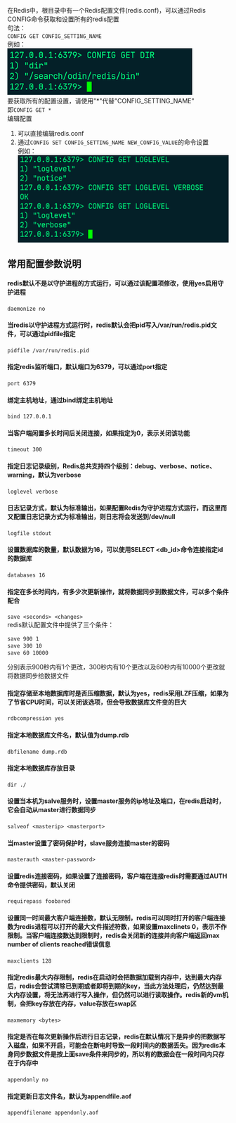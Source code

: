 在Redis中，根目录中有一个Redis配置文件(redis.conf)，可以通过Redis CONFIG命令获取和设置所有的redis配置  
句法：  
`CONFIG GET CONFIG_SETTING_NAME`  
例如：  
![title](https://raw.githubusercontent.com/liujinxi931204/image/master/gitnote/2020/09/07/1599464279736-1599464279819.png)  
要获取所有的配置设置，请使用"*"代替"CONFIG_SETTING_NAME"  
即`CONFIG GET *`  
编辑配置  
1. 可以直接编辑redis.conf
2. 通过`CONFIG SET CONFIG_SETTING_NAME NEW_CONFIG_VALUE`的命令设置  
例如：  
![title](https://raw.githubusercontent.com/liujinxi931204/image/master/gitnote/2020/09/07/1599464770375-1599464770384.png)  
## 常用配置参数说明  
#### redis默认不是以守护进程的方式运行，可以通过该配置项修改，使用yes启用守护进程  
`daemonize no`  
#### 当redis以守护进程方式运行时，redis默认会把pid写入/var/run/redis.pid文件，可以通过pidfile指定  
`pidfile /var/run/redis.pid`  
#### 指定redis监听端口，默认端口为6379，可以通过port指定  
`port 6379`  
#### 绑定主机地址，通过bind绑定主机地址  
`bind 127.0.0.1`  
#### 当客户端闲置多长时间后关闭连接，如果指定为0，表示关闭该功能  
`timeout 300`  
#### 指定日志记录级别，Redis总共支持四个级别：debug、verbose、notice、warning，默认为verbose  
`loglevel verbose`  
#### 日志记录方式，默认为标准输出，如果配置Redis为守护进程方式运行，而这里而又配置日志记录方式为标准输出，则日志将会发送到/dev/null  
`logfile stdout`  
#### 设置数据库的数量，默认数据为16，可以使用SELECT <db_id>命令连接指定id的数据库  
`databases 16`  
#### 指定在多长时间内，有多少次更新操作，就将数据同步到数据文件，可以多个条件配合  
`save <seconds> <changes>`  
redis默认配置文件中提供了三个条件：  
```shell
save 900 1
save 300 10
save 60 10000
```  
分别表示900秒内有1个更改，300秒内有10个更改以及60秒内有10000个更改就将数据同步给数据文件  
#### 指定存储至本地数据库时是否压缩数据，默认为yes，redis采用LZF压缩，如果为了节省CPU时间，可以关闭该选项，但会导致数据库文件变的巨大  
`rdbcompression yes`  
#### 指定本地数据库文件名，默认值为dump.rdb  
`dbfilename dump.rdb`  
#### 指定本地数据库存放目录  
`dir ./`  
#### 设置当本机为salve服务时，设置master服务的ip地址及端口，在redis启动时，它会自动从master进行数据同步  
`salveof <masterip> <masterport>`  
#### 当master设置了密码保护时，slave服务连接master的密码  
`masterauth <master-password>`  
#### 设置redis连接密码，如果设置了连接密码，客户端在连接redis时需要通过AUTH <password>命令提供密码，默认关闭  
`requirepass foobared`  
#### 设置同一时间最大客户端连接数，默认无限制，redis可以同时打开的客户端连接数为redis进程可以打开的最大文件描述符数，如果设置maxclinets 0，表示不作限制。当客户端连接数达到限制时，redis会关闭新的连接并向客户端返回max number of clients reached错误信息  
`maxclients 128`  
#### 指定redis最大内存限制，redis在启动时会把数据加载到内存中，达到最大内存后，redis会尝试清除已到期或者即将到期的key，当此方法处理后，仍然达到最大内存设置，将无法再进行写入操作，但仍然可以进行读取操作。redis新的vm机制，会把key存放在内存，value存放在swap区  
`maxmemory <bytes>`  
#### 指定是否在每次更新操作后进行日志记录，redis在默认情况下是异步的把数据写入磁盘，如果不开启，可能会在断电时导致一段时间内的数据丢失。因为redis本身同步数据文件是按上面save条件来同步的，所以有的数据会在一段时间内只存在于内存中  
`appendonly no`  
#### 指定更新日志文件名，默认为appendfile.aof  
`appendfilename appendonly.aof`  




 


  



 

  

  
